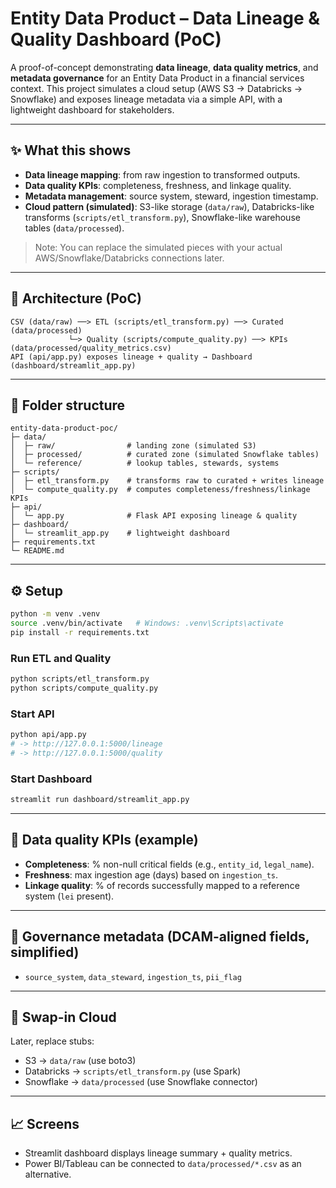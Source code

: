 
# Entity Data Product – Data Lineage & Quality Dashboard (PoC)

A proof-of-concept demonstrating **data lineage**, **data quality metrics**, and **metadata governance** for an Entity Data Product in a financial services context.
This project simulates a cloud setup (AWS S3 → Databricks → Snowflake) and exposes lineage metadata via a simple API, with a lightweight dashboard for stakeholders.

---

## ✨ What this shows
- **Data lineage mapping**: from raw ingestion to transformed outputs.
- **Data quality KPIs**: completeness, freshness, and linkage quality.
- **Metadata management**: source system, steward, ingestion timestamp.
- **Cloud pattern (simulated)**: S3-like storage (`data/raw`), Databricks-like transforms (`scripts/etl_transform.py`), Snowflake-like warehouse tables (`data/processed`).

> Note: You can replace the simulated pieces with your actual AWS/Snowflake/Databricks connections later.

---

## 🧱 Architecture (PoC)
```
CSV (data/raw) ──> ETL (scripts/etl_transform.py) ──> Curated (data/processed)
             └─> Quality (scripts/compute_quality.py) ──> KPIs (data/processed/quality_metrics.csv)
API (api/app.py) exposes lineage + quality → Dashboard (dashboard/streamlit_app.py)
```

---

## 📂 Folder structure
```
entity-data-product-poc/
├─ data/
│  ├─ raw/                # landing zone (simulated S3)
│  ├─ processed/          # curated zone (simulated Snowflake tables)
│  └─ reference/          # lookup tables, stewards, systems
├─ scripts/
│  ├─ etl_transform.py    # transforms raw to curated + writes lineage
│  └─ compute_quality.py  # computes completeness/freshness/linkage KPIs
├─ api/
│  └─ app.py              # Flask API exposing lineage & quality
├─ dashboard/
│  └─ streamlit_app.py    # lightweight dashboard
├─ requirements.txt
└─ README.md
```

---

## ⚙️ Setup
```bash
python -m venv .venv
source .venv/bin/activate   # Windows: .venv\Scripts\activate
pip install -r requirements.txt
```

### Run ETL and Quality
```bash
python scripts/etl_transform.py
python scripts/compute_quality.py
```

### Start API
```bash
python api/app.py
# -> http://127.0.0.1:5000/lineage
# -> http://127.0.0.1:5000/quality
```

### Start Dashboard
```bash
streamlit run dashboard/streamlit_app.py
```

---

## 🔢 Data quality KPIs (example)
- **Completeness**: % non-null critical fields (e.g., `entity_id`, `legal_name`).
- **Freshness**: max ingestion age (days) based on `ingestion_ts`.
- **Linkage quality**: % of records successfully mapped to a reference system (`lei` present).

---

## 🔐 Governance metadata (DCAM-aligned fields, simplified)
- `source_system`, `data_steward`, `ingestion_ts`, `pii_flag`

---

## 🔌 Swap-in Cloud
Later, replace stubs:
- S3 → `data/raw` (use boto3)
- Databricks → `scripts/etl_transform.py` (use Spark)
- Snowflake → `data/processed` (use Snowflake connector)

---

## 📈 Screens
- Streamlit dashboard displays lineage summary + quality metrics.
- Power BI/Tableau can be connected to `data/processed/*.csv` as an alternative.
```

